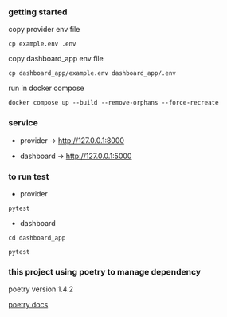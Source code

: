 ### getting started

copy provider env file
```
cp example.env .env
```
copy dashboard_app env file
```
cp dashboard_app/example.env dashboard_app/.env
```

run in docker compose
```
docker compose up --build --remove-orphans --force-recreate
```

### service

- provider -> http://127.0.0.1:8000

- dashboard -> http://127.0.0.1:5000

### to run test

- provider

```
pytest
```

- dashboard

```
cd dashboard_app

pytest
```

### this project using poetry to manage dependency

poetry version 1.4.2

[poetry docs](https://python-poetry.org/docs/)
